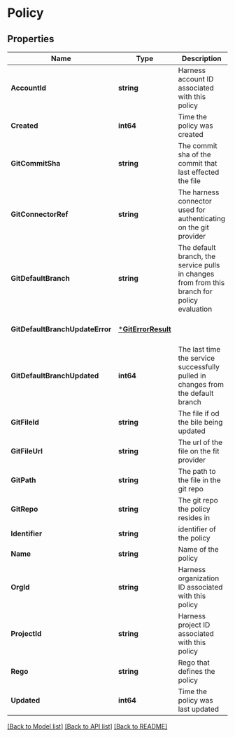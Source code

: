 # Policy

## Properties
Name | Type | Description | Notes
------------ | ------------- | ------------- | -------------
**AccountId** | **string** | Harness account ID associated with this policy | 
**Created** | **int64** | Time the policy was created | [default to null]
**GitCommitSha** | **string** | The commit sha of the commit that last effected the file | [optional] [default to null]
**GitConnectorRef** | **string** | The harness connector used for authenticating on the git provider | [optional] [default to null]
**GitDefaultBranch** | **string** | The default branch, the service pulls in changes from from this branch for policy evaluation | [optional] [default to null]
**GitDefaultBranchUpdateError** | [***GitErrorResult**](GitErrorResult.md) |  | [optional] [default to null]
**GitDefaultBranchUpdated** | **int64** | The last time the service successfully pulled in changes from the default branch | [optional] [default to null]
**GitFileId** | **string** | The file if od the bile being updated | [optional] [default to null]
**GitFileUrl** | **string** | The url of the file on the fit provider | [optional] [default to null]
**GitPath** | **string** | The path to the file in the git repo | [optional] [default to null]
**GitRepo** | **string** | The git repo the policy resides in | [optional] [default to null]
**Identifier** | **string** | identifier of the policy | [default to null]
**Name** | **string** | Name of the policy | [default to null]
**OrgId** | **string** | Harness organization ID associated with this policy | 
**ProjectId** | **string** | Harness project ID associated with this policy | 
**Rego** | **string** | Rego that defines the policy | [default to null]
**Updated** | **int64** | Time the policy was last updated | [default to null]

[[Back to Model list]](../README.md#documentation-for-models) [[Back to API list]](../README.md#documentation-for-api-endpoints) [[Back to README]](../README.md)

